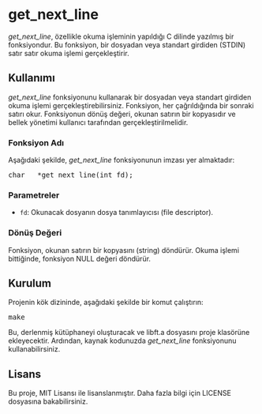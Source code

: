 <!DOCTYPE html>
<html>
<head>
	<meta charset="UTF-8">

</head>
<body>
	<h1>get_next_line</h1>
	<p><em>get_next_line</em>, özellikle okuma işleminin yapıldığı C dilinde yazılmış bir fonksiyondur. Bu fonksiyon, bir dosyadan veya standart girdiden (STDIN) satır satır okuma işlemi gerçekleştirir.</p>
	<h2>Kullanımı</h2>
	<p><em>get_next_line</em> fonksiyonunu kullanarak bir dosyadan veya standart girdiden okuma işlemi gerçekleştirebilirsiniz. Fonksiyon, her çağrıldığında bir sonraki satırı okur. Fonksiyonun dönüş değeri, okunan satırın bir kopyasıdır ve bellek yönetimi kullanıcı tarafından gerçekleştirilmelidir.</p>
	<h3>Fonksiyon Adı</h3>
	<p>Aşağıdaki şekilde, <em>get_next_line</em> fonksiyonunun imzası yer almaktadır:</p>
	<pre>char	*get_next_line(int fd);</pre>
	<h3>Parametreler</h3>
	<ul>
		<li><code>fd</code>: Okunacak dosyanın dosya tanımlayıcısı (file descriptor).</li>
	</ul>
	<h3>Dönüş Değeri</h3>
	<p>Fonksiyon, okunan satırın bir kopyasını (string) döndürür. Okuma işlemi bittiğinde, fonksiyon NULL değeri döndürür.</p>
	<h2>Kurulum</h2>
	<p>Projenin kök dizininde, aşağıdaki şekilde bir komut çalıştırın:</p>
	<pre>make</pre>
	<p>Bu, derlenmiş kütüphaneyi oluşturacak ve libft.a dosyasını proje klasörüne ekleyecektir. Ardından, kaynak kodunuzda <em>get_next_line</em> fonksiyonunu kullanabilirsiniz.</p>
	<h2>Lisans</h2>
	<p>Bu proje, MIT Lisansı ile lisanslanmıştır. Daha fazla bilgi için LICENSE dosyasına bakabilirsiniz.</p>
</body>
</html>
